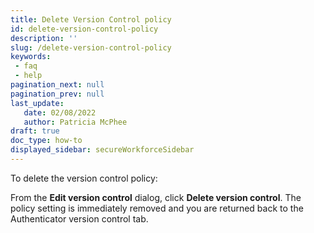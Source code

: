 ```yaml
---
title: Delete Version Control policy
id: delete-version-control-policy
description: ''
slug: /delete-version-control-policy
keywords: 
 - faq
 - help
pagination_next: null
pagination_prev: null
last_update: 
   date: 02/08/2022
   author: Patricia McPhee
draft: true
doc_type: how-to
displayed_sidebar: secureWorkforceSidebar
---  
```




To delete the version control policy:

From the **Edit version control** dialog, click **Delete version control**. The policy setting is immediately removed and you are returned back to the Authenticator version control tab.

